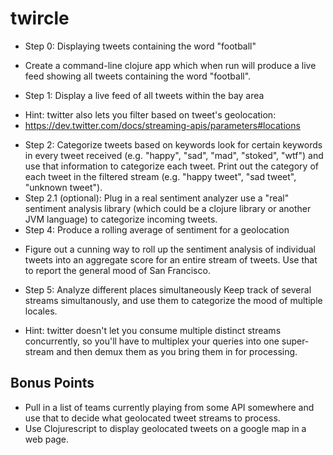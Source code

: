 # twircle

* Step 0: Displaying tweets containing the word "football"
- Create a command-line clojure app which when run will produce a live feed showing all tweets containing the word "football".

* Step 1: Display a live feed of all tweets within the bay area
- Hint: twitter also lets you filter based on tweet's geolocation:
- https://dev.twitter.com/docs/streaming-apis/parameters#locations
* Step 2: Categorize tweets based on keywords look for certain keywords in every tweet received (e.g. "happy", "sad", "mad", "stoked", "wtf") and use that information to categorize each tweet. Print out the category of each tweet in the filtered stream (e.g. "happy tweet", "sad tweet", "unknown tweet").
* Step 2.1 (optional): Plug in a real sentiment analyzer use a "real" sentiment analysis library (which could be a clojure library or another JVM language) to categorize incoming tweets.
* Step 4: Produce a rolling average of sentiment for a geolocation
- Figure out a cunning way to roll up the sentiment analysis of individual tweets into an aggregate score for an entire stream of tweets. Use that to report the general mood of San Francisco.
* Step 5: Analyze different places simultaneously Keep track of several streams simultanously, and use them to categorize the mood of multiple locales.
- Hint: twitter doesn't let you consume multiple distinct streams concurrently, so you'll have to multiplex your queries into one super-stream and then demux them as you bring them in for processing.
## Bonus Points
* Pull in a list of teams currently playing from some API somewhere and use that to decide what geolocated tweet streams to process.
* Use Clojurescript to display geolocated tweets on a google map in a web page.
